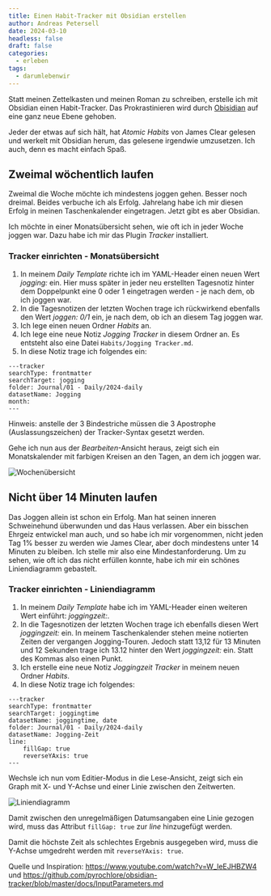 ```yaml
---
title: Einen Habit-Tracker mit Obsidian erstellen
author: Andreas Petersell
date: 2024-03-10 
headless: false
draft: false
categories:
  - erleben
tags:
  - darumlebenwir
---
```


Statt meinen Zettelkasten und meinen Roman zu schreiben, erstelle ich mit Obsidian einen Habit-Tracker. Das Prokrastinieren wird durch [Obisidian](https://obsidian.md/) auf eine ganz neue Ebene gehoben.
<!--more-->

Jeder der etwas auf sich hält, hat *Atomic Habits* von James Clear gelesen und werkelt mit Obsidian herum, das gelesene irgendwie umzusetzen. Ich auch, denn es macht einfach Spaß.

## Zweimal wöchentlich laufen

Zweimal die Woche möchte ich mindestens joggen gehen. Besser noch dreimal. Beides verbuche ich als Erfolg. Jahrelang habe ich mir diesen Erfolg in meinen Taschenkalender eingetragen. Jetzt gibt es aber Obsidian.

Ich möchte in einer Monatsübersicht sehen, wie oft ich in jeder Woche joggen war. Dazu habe ich mir das Plugin *Tracker* installiert.

### Tracker einrichten - Monatsübersicht

1. In meinem *Daily Template* richte ich im YAML-Header einen neuen Wert  *jogging:* ein. Hier muss später in jeder neu erstellten Tagesnotiz hinter dem Doppelpunkt eine 0 oder 1 eingetragen werden - je nach dem, ob ich joggen war.
2. In die Tagesnotizen der letzten Wochen trage ich rückwirkend ebenfalls den Wert *joggen: 0/1* ein, je nach dem, ob ich an diesem Tag joggen war.
3. Ich lege einen neuen Ordner *Habits* an.
4. Ich lege eine neue Notiz *Jogging Tracker* in diesem Ordner an. Es entsteht also eine Datei `Habits/Jogging Tracker.md`.
5. In diese Notiz trage ich folgendes ein:

```
---tracker
searchType: frontmatter
searchTarget: jogging
folder: Journal/01 - Daily/2024-daily
datasetName: Jogging
month:
---
```

Hinweis: anstelle der 3 Bindestriche müssen die 3 Apostrophe (Auslassungszeichen) der Tracker-Syntax gesetzt werden.

Gehe ich nun aus der *Bearbeiten*-Ansicht heraus, zeigt sich ein Monatskalender mit farbigen Kreisen an den Tagen, an dem ich joggen war.

![Wochenübersicht](../images/obsidian/habit-tracker-month.png)

## Nicht über 14 Minuten laufen

Das Joggen allein ist schon ein Erfolg. Man hat seinen inneren Schweinehund überwunden und das Haus verlassen. Aber ein bisschen Ehrgeiz entwickel man auch, und so habe ich mir vorgenommen, nicht jeden Tag 1% besser zu werden wie James Clear, aber doch mindestens unter 14 Minuten zu bleiben. Ich stelle mir also eine Mindestanforderung. Um zu sehen, wie oft ich das nicht erfüllen konnte, habe ich mir ein schönes Liniendiagramm gebastelt.

### Tracker einrichten - Liniendiagramm

1. In meinem *Daily Template* habe ich im YAML-Header  einen weiteren Wert einführt: *joggingzeit:*.
2. In die Tagesnotizen der letzten Wochen trage ich ebenfalls diesen Wert *joggingzeit:* ein. In meinem Taschenkalender stehen meine notierten Zeiten der vergangen Jogging-Touren. Jedoch statt 13,12 für 13 Minuten und 12 Sekunden trage ich 13.12 hinter den Wert *joggingzeit:* ein. Statt des Kommas also einen Punkt.
4. Ich erstelle eine neue Notiz *Joggingzeit Tracker* in meinem neuen Ordner *Habits*.
5. In diese Notiz trage ich folgendes:

```
---tracker
searchType: frontmatter
searchTarget: joggingtime
datasetName: joggingtime, date
folder: Journal/01 - Daily/2024-daily
datasetName: Jogging-Zeit
line:
	fillGap: true
	reverseYAxis: true
---
```

Wechsle ich nun vom Editier-Modus in die Lese-Ansicht, zeigt sich ein Graph mit X- und Y-Achse und einer Linie zwischen den Zeitwerten.

![Liniendiagramm](../images/obsidian/habit-tracker-line.png)

Damit zwischen den unregelmäßigen Datumsangaben eine Linie gezogen wird, muss das Attribut `fillGap: true` zur *line* hinzugefügt werden.

Damit die höchste Zeit als schlechtes Ergebnis ausgegeben wird, muss die Y-Achse umgedreht werden mit `reverseYAxis: true`.

Quelle und Inspiration: https://www.youtube.com/watch?v=W_leEJHBZW4 und https://github.com/pyrochlore/obsidian-tracker/blob/master/docs/InputParameters.md